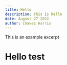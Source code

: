 ```yaml
---
title: Hello
description: This is hello
date: August 27 2022
author: Chavez Harris
---
```


This is an example excerpt

<!-- more -->

# Hello test